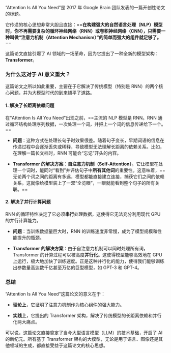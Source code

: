 
“Attention Is All You Need”是 2017 年 Google Brain 团队发表的一篇开创性论文的标题。

它传递的核心思想非常大胆且直接：==**在构建强大的自然语言处理（NLP）模型时，你不再需要复杂的循环神经网络（RNN）或卷积神经网络（CNN），只需要一种叫做“注意力机制（Attention Mechanism）”的简单而强大的组件就足够了。**==

这篇论文直接引爆了 AI 领域的一场革命，因为它提出了一种全新的模型架构：**Transformer**。

### 为什么这对于 AI 意义重大？

这篇论文之所以如此重要，主要在于它解决了传统模型（特别是 RNN）的两个核心问题，并为大模型时代的到来铺平了道路。

#### 1. 解决了长距离依赖问题

在“Attention Is All You Need”出现之前，==主流的 NLP 模型是 RNN。RNN 通过循环结构处理序列数据，一次处理一个词，并把上一个词的信息传递给下一个。==

- **问题**：这种方式在处理长句子时效果很差。随着句子变长，早期词语的信息在传递过程中会逐渐丢失或稀释，导致模型无法理解长距离的依赖关系。比如，在理解一篇长文档时，RNN 可能会“忘记”开头的内容。
    
- **Transformer 的解决方案**：**自注意力机制（Self-Attention）**。它让模型在处理一个词时，能同时“看到”并评估句子中**所有其他词**的重要性。这意味着，==无论两个词之间的距离有多远，模型都能直接建立连接，捕获它们之间的依赖关系。这就像给模型装上了一双“全览眼”，一眼就能看到整个句子的所有关联。==
    

#### 2. 解决了并行计算问题

RNN 的循环特性决定了它必须**串行**处理数据，这使得它无法充分利用现代 GPU 的并行计算能力。

- **问题**：当训练数据量巨大时，RNN 的训练速度非常慢，成为了模型规模和性能提升的瓶颈。
    
- **Transformer 的解决方案**：由于自注意力机制可以同时处理所有词，Transformer 的计算过程可以被高度**并行化**。这使得模型能够高效地在 GPU 上运行，极大地加快了训练速度。正是这种并行化的能力，使得我们能够训练出参数量高达数千亿甚至万亿的巨型模型，如 GPT-3 和 GPT-4。
    

### 总结

“Attention Is All You Need”这篇论文的意义在于：

- **理论上**，它证明了注意力机制作为核心组件的强大能力。
    
- **实践上**，它提出的 Transformer 架构，解决了传统模型的长距离依赖和并行化两大痛点。
    

可以说，这篇论文直接奠定了当今大型语言模型（LLM）的技术基础，开启了 AI 的新纪元。所有基于 Transformer 架构的大模型，无论是用于语言、图像还是其他领域的生成，都直接受益于这篇论文的核心思想。